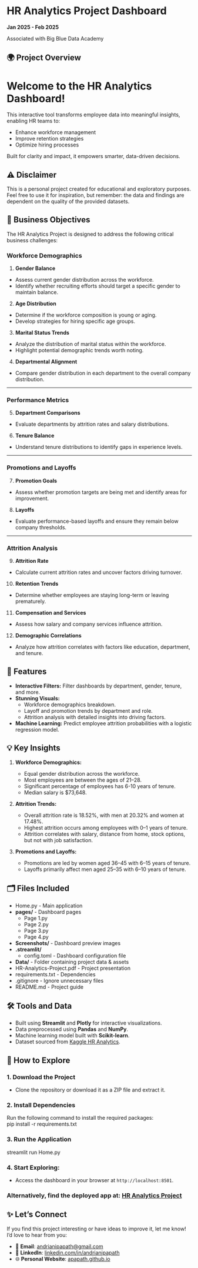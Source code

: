# HR Analytics Project Dashboard

**Jan 2025 - Feb 2025**

Associated with Big Blue Data Academy

## 🌍 Project Overview

# Welcome to the **HR Analytics Dashboard**!  

This interactive tool transforms employee data into meaningful insights, enabling HR teams to:
- Enhance workforce management  
- Improve retention strategies  
- Optimize hiring processes  

Built for clarity and impact, it empowers smarter, data-driven decisions.

## ⚠️ Disclaimer

This is a personal project created for educational and exploratory purposes. Feel free to use it for inspiration, but remember: the data and findings are dependent on the quality of the provided datasets.

## 📝 Business Objectives

The HR Analytics Project is designed to address the following critical business challenges:

### Workforce Demographics

01. **Gender Balance**  
   - Assess current gender distribution across the workforce.  
   - Identify whether recruiting efforts should target a specific gender to maintain balance.  

02. **Age Distribution**  
   - Determine if the workforce composition is young or aging.  
   - Develop strategies for hiring specific age groups.  

03. **Marital Status Trends**  
   - Analyze the distribution of marital status within the workforce.  
   - Highlight potential demographic trends worth noting.  

04. **Departmental Alignment**  
   - Compare gender distribution in each department to the overall company distribution.  

---

### Performance Metrics

05. **Department Comparisons**  
   - Evaluate departments by attrition rates and salary distributions.  

06. **Tenure Balance**  
   - Understand tenure distributions to identify gaps in experience levels.  

---

### Promotions and Layoffs

07. **Promotion Goals**  
   - Assess whether promotion targets are being met and identify areas for improvement.  

08. **Layoffs**  
   - Evaluate performance-based layoffs and ensure they remain below company thresholds.  

---

### Attrition Analysis

09. **Attrition Rate**  
   - Calculate current attrition rates and uncover factors driving turnover.  

10. **Retention Trends**  
   - Determine whether employees are staying long-term or leaving prematurely.

11. **Compensation and Services**  
   - Assess how salary and company services influence attrition. 

12. **Demographic Correlations**  
   - Analyze how attrition correlates with factors like education, department, and tenure.
  

## 🎨 Features

- **Interactive Filters:** Filter dashboards by department, gender, tenure, and more.
- **Stunning Visuals:**
  - Workforce demographics breakdown.
  - Layoff and promotion trends by department and role.
  - Attrition analysis with detailed insights into driving factors.
- **Machine Learning:** Predict employee attrition probabilities with a logistic regression model.

## 💡 Key Insights

1. **Workforce Demographics:**

   - Equal gender distribution across the workforce.
   - Most employees are between the ages of 21–28.
   - Significant percentage of employees has 6-10 years of tenure.
   - Median salary is \$73,648.

2. **Attrition Trends:**

   - Overall attrition rate is 18.52%, with men at 20.32% and women at 17.48%.
   - Highest attrition occurs among employees with 0–1 years of tenure.
   - Attrition correlates with salary, distance from home, stock options, but not with job satisfaction.

3. **Promotions and Layoffs:**

   - Promotions are led by women aged 36–45 with 6–15 years of tenure.
   - Layoffs primarily affect men aged 25–35 with 6–10 years of tenure.

## 🗂️ Files Included

- Home.py                   - Main application  
- **pages/**                - Dashboard pages 
    -  Page 1.py 
    -  Page 2.py 
    -  Page 3.py  
    -  Page 4.py
- **Screenshots/**          - Dashboard preview images
- **.streamlit/**           
    - config.toml           - Dashboard configuration file
- **Data/**                 - Folder containing project data & assets
- HR-Analytics-Project.pdf  - Project presentation  
- requirements.txt          - Dependencies  
- .gitignore                - Ignore unnecessary files  
- README.md                 - Project guide   


## 🛠️ Tools and Data

- Built using **Streamlit** and **Plotly** for interactive visualizations.
- Data preprocessed using **Pandas** and **NumPy**.
- Machine learning model built with **Scikit-learn**.
- Dataset sourced from [Kaggle HR Analytics](https://www.kaggle.com/datasets/davidafolayan/hr-analytics/data).

## 🚀 How to Explore

### 1. Download the Project  
- Clone the repository or download it as a ZIP file and extract it.

### 2. Install Dependencies  
Run the following command to install the required packages:  
pip install -r requirements.txt

### 3. Run the Application
streamlit run Home.py  

### 4. **Start Exploring:**
- Access the dashboard in your browser at `http://localhost:8501`.

### Alternatively, find the deployed app at: [HR Analytics Project](https://hr-analytics-project-202502.streamlit.app/)

## ✨ Let’s Connect
If you find this project interesting or have ideas to improve it, let me know! I’d love to hear from you:

- 📧 **Email**: [andrianipapath@gmail.com](mailto\:andrianipapath@gmail.com)
- 💼 **LinkedIn**: [linkedin.com/in/andrianipapath](https://www.linkedin.com/in/andrianipapath)
- 🌐 **Personal Website**: [apapath.github.io](https://apapath.github.io/)


